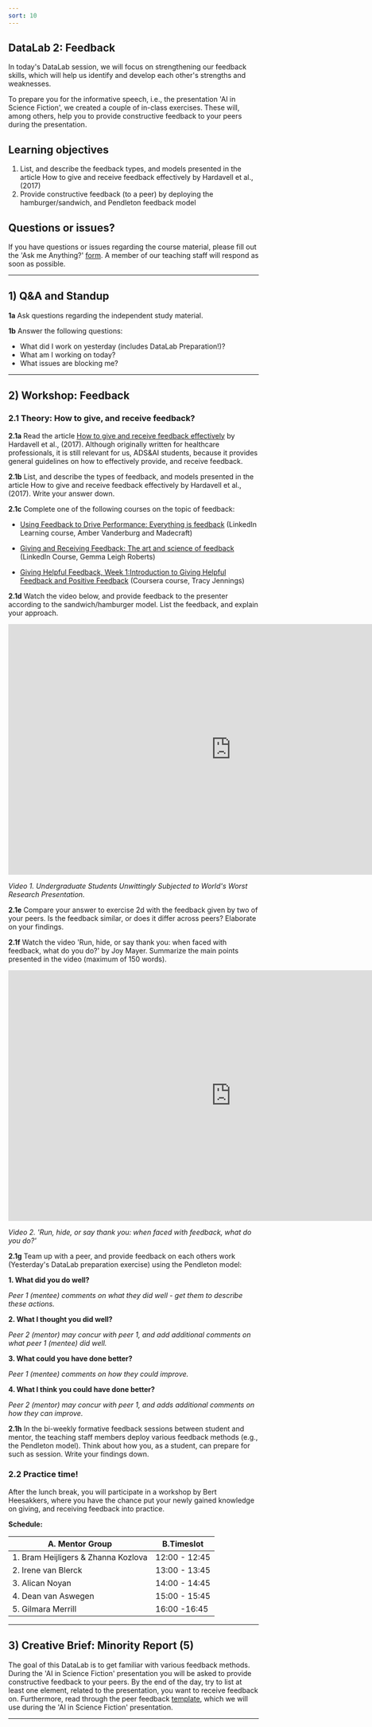 ```yaml
---
sort: 10
---
```


## DataLab 2: Feedback


In today's DataLab session, we will focus on strengthening our feedback skills, which will help us identify and develop each other's strengths and weaknesses. 

To prepare you for the informative speech, i.e., the presentation 'AI in Science Fiction', we created a couple of in-class exercises. These will, among others, help you to provide constructive feedback to your peers during the presentation. 

## Learning objectives

1. List, and describe the feedback types, and models presented in the article How to give and receive feedback effectively by Hardavell et al., (2017)
2. Provide constructive feedback (to a peer) by deploying the hamburger/sandwich, and Pendleton feedback model 

## Questions or issues?

If you have questions or issues regarding the course material, please fill out the 'Ask me Anything?' [form](https://adsai.buas.nl/Contact%20Us/AskMeAnything.html). A member of our teaching staff will respond as soon as possible.

***

## 1) Q&A and Standup

__1a__ Ask questions regarding the independent study material.

__1b__ Answer the following questions:

- What did I work on yesterday (includes DataLab Preparation!)?
- What am I working on today?
- What issues are blocking me?

***

## 2) Workshop: Feedback

### 2.1 Theory: How to give, and receive feedback?

__2.1a__ Read the article [How to give and receive feedback effectively](https://breathe.ersjournals.com/content/breathe/13/4/327.full.pdf) by Hardavell et al., (2017). Although originally written for healthcare professionals, it is still relevant for us, ADS&AI students,  because it provides general guidelines on how to effectively provide, and receive feedback.   

__2.1b__ List, and describe the types of feedback, and models presented in the article How to give and receive feedback effectively by Hardavell et al., (2017). Write your answer down. 

__2.1c__ Complete one of the following courses on the topic of feedback: 

- [Using Feedback to Drive Performance: Everything is feedback](https://www.linkedin.com/learning/using-feedback-to-drive-performance/everything-is-feedback?autoplay=true&u=36359204) (LinkedIn Learning course, Amber Vanderburg and Madecraft)

- [Giving and Receiving Feedback: The art and science of feedback](https://www.linkedin.com/learning/giving-and-receiving-feedback/the-art-and-science-of-feedback-2?autoplay=true&u=36359204) (LinkedIn Course, Gemma Leigh Roberts)

- [Giving Helpful Feedback, Week 1:Introduction to Giving Helpful Feedback and Positive Feedback](https://www.coursera.org/learn/feedback#syllabus) (Coursera course, Tracy Jennings)

__2.1d__ Watch the video below, and provide feedback to the presenter according to the sandwich/hamburger model. List the feedback, and explain your approach.

<iframe width="896" height="504" src="https://www.youtube-nocookie.com/embed/nSGqp4-bZQY" title="YouTube video player" frameborder="0" allow="accelerometer; autoplay; clipboard-write; encrypted-media; gyroscope; picture-in-picture" allowfullscreen></iframe>

*Video 1. Undergraduate Students Unwittingly Subjected to World's Worst Research Presentation.*

__2.1e__ Compare your answer to exercise 2d with the feedback given by two of your peers. Is the feedback similar, or does it differ across peers? Elaborate on your findings. 

__2.1f__ Watch the video 'Run, hide, or say thank you: when faced with feedback, what do you do?' by Joy Mayer. Summarize the main points presented in the video (maximum of 150 words). 

<iframe width="896" height="504" src="https://www.youtube-nocookie.com/embed/b0bS4xJiEU8" title="YouTube video player" frameborder="0" allow="accelerometer; autoplay; clipboard-write; encrypted-media; gyroscope; picture-in-picture" allowfullscreen></iframe>

*Video 2. 'Run, hide, or say thank you: when faced with feedback, what do you do?'*

__2.1g__ Team up with a peer, and provide feedback on each others work (Yesterday's DataLab preparation exercise) using the Pendleton model: 

__1. What did you do well?__

*Peer 1 (mentee) comments on what they did well - get them to describe these actions.*

__2. What I thought you did well?__

*Peer 2 (mentor) may concur with peer 1, and add additional comments on what peer 1 (mentee) did well.*

__3. What could you have done better?__

*Peer 1 (mentee) comments on how they could improve.*

__4. What I think you could have done better?__

*Peer 2 (mentor) may concur with peer 1, and adds additional comments on how they can improve.*  

__2.1h__ In the bi-weekly formative feedback sessions between student and mentor, the teaching staff members deploy various feedback methods (e.g., the Pendleton model). Think about how you, as a student, can prepare for such as session. Write your findings down. 

### 2.2 Practice time!

After the lunch break, you will participate in a workshop by Bert Heesakkers, where you have the chance put your newly gained knowledge on giving, and receiving feedback into practice. 

__Schedule:__

| A. Mentor Group |  B.Timeslot |  
|---|---|
| 1.  Bram Heijligers & Zhanna Kozlova  | 12:00 - 12:45 |     
| 2.  Irene van Blerck |  13:00 - 13:45 |        
| 3.  Alican Noyan |  14:00 - 14:45 |     
| 4.  Dean van Aswegen  | 15:00 - 15:45  |     
| 5.  Gilmara Merrill | 16:00 -16:45  |         

***

## 3) Creative Brief: Minority Report (5)

The goal of this DataLab is to get familiar with various feedback methods. During the 'AI in Science Fiction' presentation you will be asked to provide constructive feedback to your peers. By the end of the day, try to list at least one element, related to the presentation, you want to receive feedback on. Furthermore, read through the peer feedback <a href="./documents/AnonymousPeerReviewForm.pdf">template</a>, which we will use during the 'AI in Science Fiction' presentation. 

***